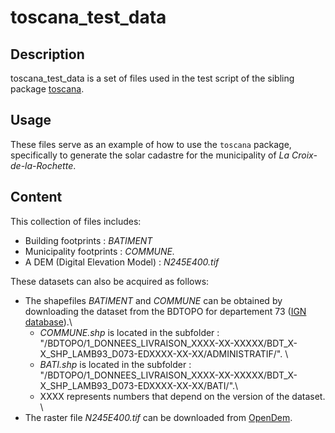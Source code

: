 # toscana_test_data

## Description 
toscana_test_data is a set of files used in the test script of the sibling package [toscana](https://github.com/locie/toscana). 

## Usage

These files serve as an example of how to use the `toscana` package, specifically to generate the solar cadastre for the municipality of *La Croix-de-la-Rochette*.

## Content

This collection of files includes:
- Building footprints : _BATIMENT_
- Municipality footprints : _COMMUNE._
- A DEM (Digital Elevation Model) : _N245E400.tif_

These datasets can also be acquired as follows:
- The shapefiles _BATIMENT_ and _COMMUNE_ can be obtained by downloading the dataset from the BDTOPO for departement 73 ([IGN database](https://geoservices.ign.fr/bdtopo)).\
    - _COMMUNE.shp_ is located in the subfolder  : "/BDTOPO/1_DONNEES_LIVRAISON_XXXX-XX-XXXXX/BDT_X-X_SHP_LAMB93_D073-EDXXXX-XX-XX/ADMINISTRATIF/". \
    - _BATI.shp_ is located in the subfolder : "/BDTOPO/1_DONNEES_LIVRAISON_XXXX-XX-XXXXX/BDT_X-X_SHP_LAMB93_D073-EDXXXX-XX-XX/BATI/".\
    - XXXX represents numbers that depend on the version of the dataset. \
- The raster file _N245E400.tif_ can be downloaded from [OpenDem](https://www.opendem.info/opendemeu_download_highres.html).
